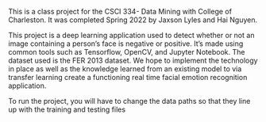 This is a class project for the CSCI 334- Data Mining with College of Charleston. It was completed Spring 2022 by Jaxson Lyles and Hai Nguyen. 

This project is a deep learning application  used to detect whether or not an image containing a person’s face is negative or positive. It’s made using common tools such as Tensorflow, OpenCV, and Jupyter Notebook. The dataset used is  the FER 2013 dataset. We hope to implement the technology in place as well as the knowledge learned from an existing model to via transfer learning  create a functioning real time facial emotion recognition application. 

To run the project, you will have to change the data paths so that they line up with the training and testing files

